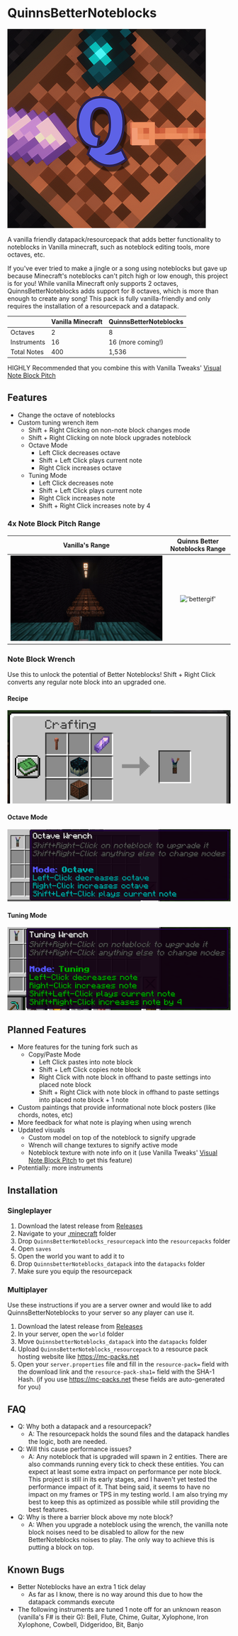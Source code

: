 # QuinnsBetterNoteblocks
![logo](/Dev%20Tools/Assets/logo.png)

A vanilla friendly datapack/resourcepack that adds better functionality to noteblocks in Vanilla minecraft, such as noteblock editing tools, more octaves, etc.

If you've ever tried to make a jingle or a song using noteblocks but gave up because Minecraft's noteblocks can't pitch high or low enough, this project is for you! While vanilla Minecraft only supports 2 octaves, QuinnsBetterNoteblocks adds support for 8 octaves, which is more than enough to create any song! This pack is fully vanilla-friendly and only requires the installation of a resourcepack and a datapack.

|                |Vanilla Minecraft              |QuinnsBetterNoteblocks       |
|----------------|-------------------------------|-----------------------------|
|Octaves         | 2                             | 8                           | 
|Instruments     | 16                            | 16 (more coming!)           | 
|Total Notes     | 400                           | 1,536                       |

HIGHLY Recommended that you combine this with Vanilla Tweaks' [Visual Note Block Pitch](https://vanillatweaks.net/share#QB1Nyy)

## Features
 - Change the octave of noteblocks
 - Custom tuning wrench item
	- Shift + Right Clicking on non-note block changes mode
	- Shift + Right Clicking on note block upgrades noteblock
	- Octave Mode
		- Left Click decreases octave
		- Shift + Left Click plays current note
		- Right Click increases octave
	- Tuning Mode
		- Left Click decreases note
		- Shift + Left Click plays current note
		- Right Click increases note
		- Shift + Right Click increases note by 4

### 4x Note Block Pitch Range
Vanilla's Range             |  Quinns Better Noteblocks Range
:-------------------------:|:-------------------------:
!['vanillagif'](/Dev%20Tools/Assets/vanillagif.gif)  |  !['bettergif'](/Dev%20Tools/Assets/bettergif.gif)

### Note Block Wrench
Use this to unlock the potential of Better Noteblocks! Shift + Right Click converts any regular note block into an upgraded one.
#### Recipe
!['Recipe'](/Dev%20Tools/Assets/recipe.png)
#### Octave Mode
!['Octave Mode'](/Dev%20Tools/Assets/octave_mode.png)
#### Tuning Mode
!['Tuning Mode'](/Dev%20Tools/Assets/tuning_mode.png)

## Planned Features
- More features for the tuning fork such as
	- Copy/Paste Mode
		- Left Click pastes into note block
		- Shift + Left Click copies note block
		- Right Click with note block in offhand to paste settings into placed note block
		- Shift + Right Click with note block in offhand to paste settings into placed note block + 1 note
- Custom paintings that provide informational note block posters (like chords, notes, etc)
- More feedback for what note is playing when using wrench
- Updated visuals
	- Custom model on top of the noteblock to signify upgrade
	- Wrench will change textures to signify active mode
	- Noteblock texture with note info on it (use Vanilla Tweaks' [Visual Note Block Pitch](https://vanillatweaks.net/share#QB1Nyy) to get this feature)
- Potentially: more instruments

## Installation
### Singleplayer
1. Download the latest release from [Releases](https://github.com/Quinn-Codes/QuinnsBetterNoteblocks/releases)
2. Navigate to your [.minecraft](https://minecraft.fandom.com/wiki/.minecraft) folder
3. Drop ``QuinnsBetterNoteblocks_resourcepack`` into the ``resourcepacks`` folder
4. Open ``saves``
5. Open the world you want to add it to
6. Drop ``QuinnsbetterNoteblocks_datapack`` into the ``datapacks`` folder
7. Make sure you equip the resourcepack

### Multiplayer
Use these instructions if you are a server owner and would like to add QuinnsBetterNoteblocks to your server so any player can use it.
1. Download the latest release from [Releases](https://github.com/Quinn-Codes/QuinnsBetterNoteblocks/releases)
2. In your server, open the ``world`` folder
3. Move ``QuinnsbetterNoteblocks_datapack`` into the ``datapacks`` folder
4. Upload ``QuinnsBetterNoteblocks_resourcepack`` to a resource pack hosting website like https://mc-packs.net
5. Open your ``server.properties`` file and fill in the ``resource-pack=`` field with the download link and the ``resource-pack-sha1=`` field with the SHA-1 Hash. (if you use https://mc-packs.net these fields are auto-generated for you)

## FAQ
- Q: Why both a datapack and a resourcepack?
	- A: The resourcepack holds the sound files and the datapack handles the logic, both are needed.
- Q: Will this cause performance issues?
	- A: Any noteblock that is upgraded will spawn in 2 entities. There are also commands running every tick to check these entities. You can expect at least some extra impact on performance per note block. This project is still in its early stages, and I haven't yet tested the performance impact of it. That being said, it seems to have no impact on my frames or TPS in my testing world. I am also trying my best to keep this as optimized as possible while still providing the best features.
- Q: Why is there a barrier block above my note block?
	- A: When you upgrade a noteblock using the wrench, the vanilla note block noises need to be disabled to allow for the new BetterNoteblocks noises to play. The only way to achieve this is putting a block on top.

## Known Bugs
- Better Noteblocks have an extra 1 tick delay
	- As far as I know, there is no way around this due to how the datapack commands execute
- The following instruments are tuned 1 note off for an unknown reason (vanilla's F# is their G): Bell, Flute, Chime, Guitar, Xylophone, Iron Xylophone, Cowbell, Didgeridoo, Bit, Banjo